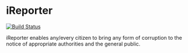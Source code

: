 # iReporter
[![Build Status](https://travis-ci.org/astonetuhame/ireporter.svg?branch=develop-API)](https://travis-ci.org/astonetuhame/ireporter)

iReporter enables any/every citizen to bring any form of corruption to the notice of appropriate authorities and the general public.
